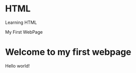 # HTML
Learning HTML
<!DOCTYPE html>
<html>
<head>
My First WebPage
</head>
<body>
<h1> Welcome to my first webpage </h1>
<p>Hello world!</p>
</body>
</html>
